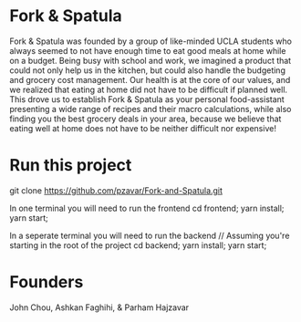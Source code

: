 # Fork & Spatula
Fork & Spatula was founded by a group of like-minded UCLA students who always seemed to not have enough time to eat good meals at home while on a budget. Being busy with school and work, we imagined a product that could not only help us in the kitchen, but could also handle the budgeting and grocery cost management. Our health is at the core of our values, and we realized that eating at home did not have to be difficult if planned well. This drove us to establish Fork & Spatula as your personal food-assistant presenting a wide range of recipes and their macro calculations, while also finding you the best grocery deals in your area, because we believe that eating well at home does not have to be neither difficult nor expensive!


# Run this project
git clone https://github.com/pzavar/Fork-and-Spatula.git

In one terminal you will need to run the frontend
cd frontend;
yarn install;
yarn start;

In a seperate terminal you will need to run the backend
// Assuming you're starting in the root of the project
cd backend;
yarn install;
yarn start;


# Founders
John Chou, 
Ashkan Faghihi, 
& Parham Hajzavar
